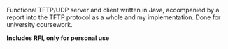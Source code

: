 Functional TFTP/UDP server and client written in Java, accompanied by a report into the TFTP protocol as a whole and my implementation. Done for university coursework.

**Includes RFI, only for personal use**
